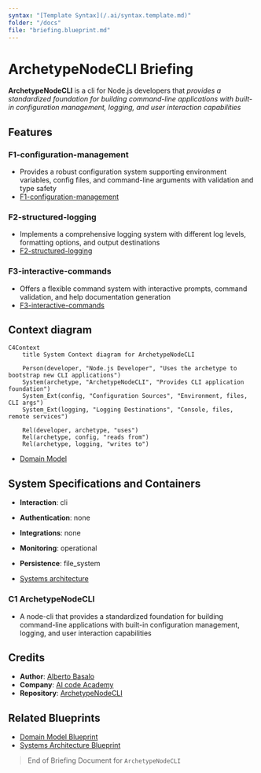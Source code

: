 ```yaml
---
syntax: "[Template Syntax](/.ai/syntax.template.md)"
folder: "/docs"
file: "briefing.blueprint.md"
---
```


# **ArchetypeNodeCLI** Briefing

**ArchetypeNodeCLI** is a cli for Node.js developers that _provides a standardized foundation for building command-line applications with built-in configuration management, logging, and user interaction capabilities_

## Features

### F1-configuration-management

- Provides a robust configuration system supporting environment variables, config files, and command-line arguments with validation and type safety
- [F1-configuration-management](/docs/f1-configuration-management.blueprint.md)

### F2-structured-logging

- Implements a comprehensive logging system with different log levels, formatting options, and output destinations
- [F2-structured-logging](/docs/f2-structured-logging.blueprint.md)

### F3-interactive-commands

- Offers a flexible command system with interactive prompts, command validation, and help documentation generation
- [F3-interactive-commands](/docs/f3-interactive-commands.blueprint.md)

## Context diagram

```mermaid
C4Context
    title System Context diagram for ArchetypeNodeCLI

    Person(developer, "Node.js Developer", "Uses the archetype to bootstrap new CLI applications")
    System(archetype, "ArchetypeNodeCLI", "Provides CLI application foundation")
    System_Ext(config, "Configuration Sources", "Environment, files, CLI args")
    System_Ext(logging, "Logging Destinations", "Console, files, remote services")

    Rel(developer, archetype, "uses")
    Rel(archetype, config, "reads from")
    Rel(archetype, logging, "writes to")
```

- [Domain Model](/docs/domain-model.blueprint.md)

## System Specifications and Containers

- **Interaction**: cli
- **Authentication**: none
- **Integrations**: none
- **Monitoring**: operational
- **Persistence**: file_system

- [Systems architecture](/docs/systems-architecture.blueprint.md)

### C1 ArchetypeNodeCLI

- A node-cli that provides a standardized foundation for building command-line applications with built-in configuration management, logging, and user interaction capabilities

## Credits

- **Author**: [Alberto Basalo](https://albertobasalo.dev)
- **Company**: [AI code Academy](https://aicode.academy)
- **Repository**: [ArchetypeNodeCLI](https://github.com/AIcodeAcademy/ArchetypeNodeCLI)

## Related Blueprints

- [Domain Model Blueprint](/docs/domain-model.blueprint.md)
- [Systems Architecture Blueprint](/docs/systems-architecture.blueprint.md)

> End of Briefing Document for `ArchetypeNodeCLI`